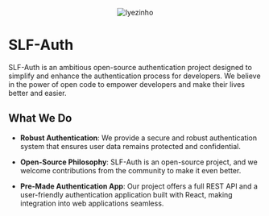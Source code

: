 <p align="center"><img src="https://raw.githubusercontent.com/slf-auth/slf-auth/main/src/public/assets/slf-auth.png" alt="lyezinho" /></a> 
</p>



# SLF-Auth

SLF-Auth is an ambitious open-source authentication project designed to simplify and enhance the authentication process for developers. We believe in the power of open code to empower developers and make their lives better and easier.

## What We Do

- **Robust Authentication**: We provide a secure and robust authentication system that ensures user data remains protected and confidential.

- **Open-Source Philosophy**: SLF-Auth is an open-source project, and we welcome contributions from the community to make it even better.

- **Pre-Made Authentication App**: Our project offers a full REST API and a user-friendly authentication application built with React, making integration into web applications seamless.
